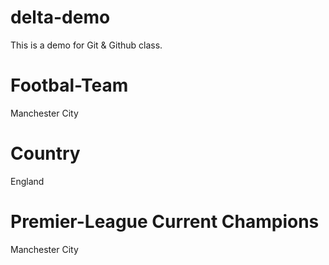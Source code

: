 # delta-demo
This is a demo for Git &amp; Github class.

# Footbal-Team
Manchester City

# Country
England

# Premier-League Current Champions
Manchester City